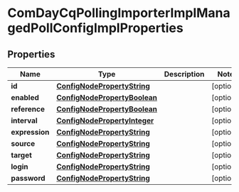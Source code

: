 

# ComDayCqPollingImporterImplManagedPollConfigImplProperties

## Properties

Name | Type | Description | Notes
------------ | ------------- | ------------- | -------------
**id** | [**ConfigNodePropertyString**](ConfigNodePropertyString.md) |  |  [optional]
**enabled** | [**ConfigNodePropertyBoolean**](ConfigNodePropertyBoolean.md) |  |  [optional]
**reference** | [**ConfigNodePropertyBoolean**](ConfigNodePropertyBoolean.md) |  |  [optional]
**interval** | [**ConfigNodePropertyInteger**](ConfigNodePropertyInteger.md) |  |  [optional]
**expression** | [**ConfigNodePropertyString**](ConfigNodePropertyString.md) |  |  [optional]
**source** | [**ConfigNodePropertyString**](ConfigNodePropertyString.md) |  |  [optional]
**target** | [**ConfigNodePropertyString**](ConfigNodePropertyString.md) |  |  [optional]
**login** | [**ConfigNodePropertyString**](ConfigNodePropertyString.md) |  |  [optional]
**password** | [**ConfigNodePropertyString**](ConfigNodePropertyString.md) |  |  [optional]



